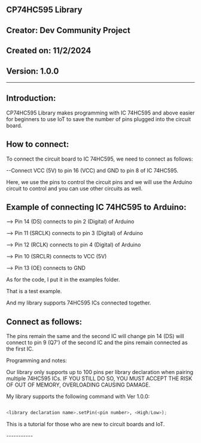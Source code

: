 ## CP74HC595 Library
## Creator: Dev Community Project
## Created on: 11/2/2024
## Version: 1.0.0
----------------------------------------------------------------
## Introduction:
CP74HC595 Library makes programming with IC 74HC595 and above easier for beginners to use IoT to save the number of pins plugged into the circuit board.

## How to connect:

To connect the circuit board to IC 74HC595, we need to connect as follows:

--Connect VCC (5V) to pin 16 (VCC) and GND to pin 8 of IC 74HC595.

Here, we use the pins to control the circuit pins and we will use the Arduino circuit to control and you can use other circuits as well.
## Example of connecting IC 74HC595 to Arduino:

--> Pin 14 (DS) connects to pin 2 (Digital) of Arduino

--> Pin 11 (SRCLK) connects to pin 3 (Digital) of Arduino

--> Pin 12 (RCLK) connects to pin 4 (Digital) of Arduino

--> Pin 10 (SRCLR) connects to VCC (5V)

--> Pin 13 (OE) connects to GND

As for the code, I put it in the examples folder.

That is a test example.

And my library supports 74HC595 ICs connected together.

## Connect as follows:

The pins remain the same and the second IC will change pin 14 (DS) will connect to pin 9 (Q7') of the second IC and the pins remain connected as the first IC.

Programming and notes:

Our library only supports up to 100 pins per library declaration when pairing multiple 74HC595 ICs. IF YOU STILL DO SO, YOU MUST ACCEPT THE RISK OF OUT OF MEMORY, OVERLOADING CAUSING DAMAGE.

My library supports the following command with Ver 1.0.0:

```python

<library declaration name>.setPin(<pin number>, <High/Low>);
```
This is a tutorial for those who are new to circuit boards and IoT.

<Dev Community Project>-----------
